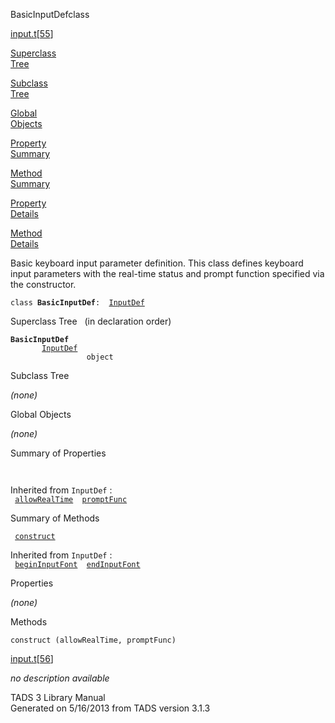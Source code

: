 <span class="title">BasicInputDef</span><span class="type">class</span>

[input.t](../file/input.t.html)\[[55](../source/input.t.html#55)\]

[Superclass  
Tree](#_SuperClassTree_)

[Subclass  
Tree](#_SubClassTree_)

[Global  
Objects](#_ObjectSummary_)

[Property  
Summary](#_PropSummary_)

[Method  
Summary](#_MethodSummary_)

[Property  
Details](#_Properties_)

[Method  
Details](#_Methods_)

<div class="fdesc">

Basic keyboard input parameter definition. This class defines keyboard
input parameters with the real-time status and prompt function specified
via the constructor.

`class `**`BasicInputDef`**` :   `[`InputDef`](../object/InputDef.html)

</div>

<span id="_SuperClassTree_"></span>

<div class="mjhd">

<span class="hdln">Superclass Tree</span>   (in declaration order)

</div>

**`BasicInputDef`**  
`         `[`InputDef`](../object/InputDef.html)  
`                 object`  
<span id="_SubClassTree_"></span>

<div class="mjhd">

<span class="hdln">Subclass Tree</span>  

</div>

*(none)* <span id="_ObjectSummary_"></span>

<div class="mjhd">

<span class="hdln">Global Objects</span>  

</div>

*(none)* <span id="_PropSummary_"></span>

<div class="mjhd">

<span class="hdln">Summary of Properties</span>  

</div>

` `

Inherited from `InputDef` :  
` `[`allowRealTime`](../object/InputDef.html#allowRealTime)`  `[`promptFunc`](../object/InputDef.html#promptFunc)`  `

<span id="_MethodSummary_"></span>

<div class="mjhd">

<span class="hdln">Summary of Methods</span>  

</div>

` `[`construct`](#construct)`  `

Inherited from `InputDef` :  
` `[`beginInputFont`](../object/InputDef.html#beginInputFont)`  `[`endInputFont`](../object/InputDef.html#endInputFont)`  `

<span id="_Properties_"></span>

<div class="mjhd">

<span class="hdln">Properties</span>  

</div>

*(none)* <span id="_Methods_"></span>

<div class="mjhd">

<span class="hdln">Methods</span>  

</div>

<span id="construct"></span>

`construct (allowRealTime, promptFunc)`

[input.t](../file/input.t.html)\[[56](../source/input.t.html#56)\]

<div class="desc">

*no description available*

</div>

<div class="ftr">

TADS 3 Library Manual  
Generated on 5/16/2013 from TADS version 3.1.3

</div>
